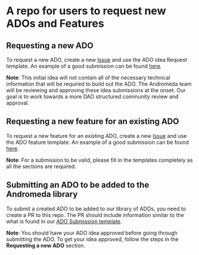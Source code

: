 # A repo for users to request new ADOs and Features

## Requesting a new ADO 
To request a new ADO, create a new [Issue](https://github.com/andromedaprotocol/ado-database/issues/new/choose) and use the ADO idea Request template. An example of a good submission can be found [here](https://github.com/andromedaprotocol/ado-database/issues/2). 

**Note**: This initial idea will not contain all of the necessary technical information that will be required to build out the ADO.
The Andromeda team will be reviewing and approving these idea submissions at the onset.  Our goal is to work towards a more DAO structured community review and approval.

## Requesting a new feature for an existing ADO
To request a new feature for an existing ADO, create a new [Issue](https://github.com/andromedaprotocol/ado-database/issues/new/choose) and use the ADO feature template. An example of a good submission can be found [here](https://github.com/andromedaprotocol/ado-database/issues/3).

**Note**:
For a submission to be valid, please fill in the templates completely as all the sections are required.

## Submitting an ADO to be added to the Andromeda library
To submit a created ADO to be added to our library of ADOs, you need to create a PR to this repo. The PR should include information similar to the what is found in our [ADO Submission template](https://github.com/andromedaprotocol/ado-database/issues/new/choose).

**Note**:
You should have your ADO idea approved before going through submitting the ADO. To get your idea approved, follow the steps in the **Requesting a new ADO** section.
